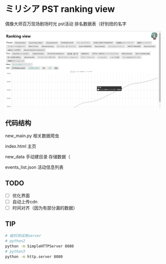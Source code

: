 # ミリシア PST ranking view

偶像大师百万现场剧场时光 pst活动 排名数据表（好别扭的名字

![](./img/v0.3.png)

## 代码结构

new_main.py 相关数据爬虫

index.html 主页

new_data 手动建目录 存储数据（

events_list.json 活动信息列表

## TODO

- [ ] 优化界面
- [ ] 自动上传cdn
- [ ] 时间对齐（因为有部分漏的数据）

## TIP

```bash
# 临时测试用server
# python2
python -m SimpleHTTPServer 8080
# python3
python -m http.server 8080
```